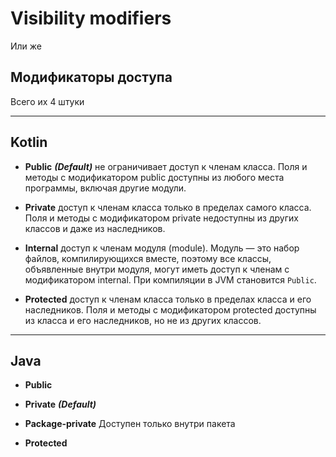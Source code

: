 # Visibility modifiers

Или же 

## Модификаторы доступа

Всего их 4 штуки

---
## Kotlin

- **Public** ***(Default)*** не ограничивает доступ к членам класса. Поля и методы с модификатором public доступны из любого места программы, включая другие модули. 

- **Private** доступ к членам класса только в пределах самого класса. Поля и методы с модификатором private недоступны из других классов и даже из наследников.

- **Internal** доступ к членам модуля (module). Модуль — это набор файлов, компилирующихся вместе, поэтому все классы, объявленные внутри модуля, могут иметь доступ к членам с модификатором internal. При компиляции в JVM становится `Public`.

- **Protected** доступ к членам класса только в пределах класса и его наследников. Поля и методы с модификатором protected доступны из класса и его наследников, но не из других классов.

---
## Java

- **Public** 

- **Private** ***(Default)*** 

- **Package-private** Доступен только внутри пакета 

- **Protected**